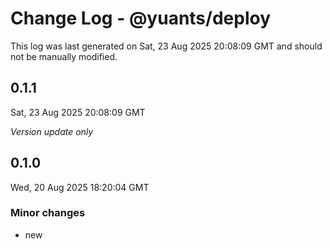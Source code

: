 # Change Log - @yuants/deploy

This log was last generated on Sat, 23 Aug 2025 20:08:09 GMT and should not be manually modified.

## 0.1.1
Sat, 23 Aug 2025 20:08:09 GMT

_Version update only_

## 0.1.0
Wed, 20 Aug 2025 18:20:04 GMT

### Minor changes

- new

